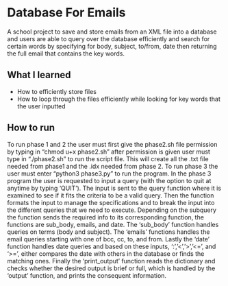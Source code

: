 # Database For Emails
A school project to save and store emails from an XML file into a database and users are able to query over the database efficiently and search for certain words by specifying for body, subject, to/from, date then returning the full email that contains the key words. 
 
## What I learned
* How to efficiently store files 
* How to loop through the files efficiently while looking for key words that the user inputted

## How to run
To run phase 1 and 2 the user must first give the phase2.sh file permission by typing in “chmod u+x phase2.sh” after permission is given user must type in “./phase2.sh” to run the script file. This will create all the .txt file needed from phase1 and the .idx needed from phase 2. To run phase 3 the user must enter “python3 phase3.py” to run the program. In the phase 3 program the user is requested to input a query (with the option to quit at anytime by typing ‘QUIT’). The input is sent to the query function where it is examined to see if it fits the criteria to be a valid query. Then the function formats the input to manage the specifications and to break the input into the different queries that we need to execute. Depending on the subquery the function sends the required info to its corresponding function, the functions are sub_body, emails, and date. The ‘sub_body’ function handles queries on terms (body and subject). The ‘emails’ functions handles the email queries starting with one of bcc, cc, to, and from. Lastly the ‘date’ function handles date queries and based on these inputs, ‘:’,’<’,’>’,’<=’, and ‘>=’, either compares the date with others in the database or finds the matching ones. Finally the ‘print_output’ function reads the dictionary and checks whether the desired output is brief or full, which is handled by the ‘output’ function, and prints the consequent information.
